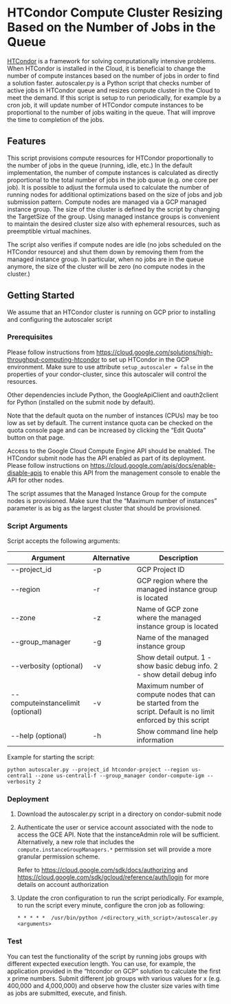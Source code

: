 # HTCondor Compute Cluster Resizing Based  on the Number of Jobs in the Queue

[HTCondor](https://research.cs.wisc.edu/htcondor/) is a framework for 
solving computationally intensive problems.
When HTCondor is installed in the Cloud, it is beneficial to change the 
number of compute instances based on the number of jobs in order to find 
a solution faster. autoscaler.py is a Python script that checks 
number of active jobs in HTCondor queue and  resizes compute cluster in the Cloud to meet the demand.
If this script is setup to run periodically, for example by a cron job, it will 
update number of HTCondor compute instances to be proportional to the number
of jobs waiting in the queue. That will improve the time to completion of 
the jobs.

## Features

This script provisions compute resources for HTCondor proportionally to the 
number of jobs in the queue (running, idle, etc.) In the default 
implementation, the number of compute instances is calculated as directly 
proportional to the total number of jobs in the job queue (e.g. one core per 
job). It is possible to adjust the formula used to calculate the number of 
running nodes for additional optimizations based on the size of jobs and job 
submission pattern. Compute nodes are managed via a GCP managed instance group. 
The size of the cluster is defined by the script by changing the TargetSize of 
the group. Using managed instance groups is convenient to maintain the desired
cluster size also with ephemeral resources, such as preemptible virtual machines.

The script also verifies if compute nodes are idle (no jobs scheduled on the 
HTCondor resource) and shut them down by removing them from the managed instance 
group. In particular, when no jobs are in the queue anymore, the size of the 
cluster will be zero (no compute nodes in the cluster.)

## Getting Started

We assume that an HTCondor cluster is running on GCP prior to installing and configuring the autoscaler script

### Prerequisites

Please follow instructions from https://cloud.google.com/solutions/high-throughput-computing-htcondor 
to set up HTCondor in the GCP environment. Make sure to use attribute `setup_autoscaler = false` in 
the properties of your condor-cluster, since this autoscaler will control the resources.

Other dependencies include Python, the GoogleApiClient and oauth2client 
for Python (installed on the submit node by default).

Note that the default quota on the number of instances (CPUs) may be too low 
as set by default. The current instance quota can be checked on the quota
console page and can be increased by clicking the “Edit Quota” button on 
that page.

Access to the Google Cloud Compute Engine API should be enabled. The HTCondor
submit node has the API enabled as part of its deployment. Please 
follow instructions on https://cloud.google.com/apis/docs/enable-disable-apis 
to enable this API from the management console to enable the API for other nodes.

The script assumes that the Managed Instance Group for the compute nodes is 
provisioned. Make sure that the “Maximum number of instances” parameter is 
as big as the largest cluster that should be provisioned.
 
### Script Arguments

Script accepts the following arguments:
 
| Argument      | Alternative | Description    |
| ------------- | ----------- |-------------- |
| --project_id  | -p | GCP Project ID |
| --region      | -r | GCP region where the managed instance group is located |
| --zone        | -z | Name of GCP zone where the managed instance group is located |
| --group_manager | -g | Name of the managed instance group |
| --verbosity (optional) | -v | Show detail output. 1 - show basic debug info. 2 - show detail debug info |
| --computeinstancelimit (optional) | -v | Maximum number of compute nodes that can be started from the script. Default is no limit enforced by this script |
| --help (optional) | -h | Show command line help information |
 
Example for starting the script:

```
python autoscaler.py --project_id htcondor-project --region us-central1 --zone us-central1-f --group_manager condor-compute-igm --verbosity 2
```

### Deployment

1.  Download the autoscaler.py script in a directory on condor-submit node 
2.  Authenticate the user or service account associated with the node to access
    the GCE API. Note that the instanceAdmin role will be sufficient. 
    Alternatively, a new role that includes the ```compute.instanceGroupManagers.*```
    permission set will provide a more granular permission scheme. 

    Refer to 
    https://cloud.google.com/sdk/docs/authorizing and
    https://cloud.google.com/sdk/gcloud/reference/auth/login for more details on 
    account authorization 
    
3.  Update the cron configuration to run the script periodically. For example, 
    to run the script every minute, configure the cron job as following:
    <nobr>
    ```
    * * * * *  /usr/bin/python /<directory_with_script>/autoscaler.py <arguments>
    ```
    </nobr>

### Test

You can test the functionality of the script by running jobs groups with 
different expected execution length. You can use, for example, the application 
provided in the “htcondor on GCP” solution to calculate the first x prime 
numbers. Submit different job groups with various values for x (e.g. 400,000 
and 4,000,000) and observe how the cluster size varies with time as jobs are 
submitted, execute, and finish.
